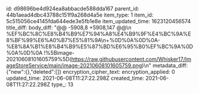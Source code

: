 id: d98696be4d924ea8abbacde588dda167
parent_id: 44b1aead4dbc43788c151f9a268d4a5e
item_type: 1
item_id: 5c515056ce4145fda644ede3e5fb1e8e
item_updated_time: 1623120456574
title_diff: 
body_diff: "@@ -5908,8 +5908,147 @@\\n %EF%BC%8C%E8%B4%B9%E7%94%A8%E4%B9%9F%E4%BC%9A%E8%BF%99%E6%A0%B7%E5%81%9A\\n+%0D%0A%0D%0A- %E8%8A%B1%E8%B4%B9%E5%87%BD%E6%95%B0%EF%BC%9A%0D%0A%0D%0A  !%5Bimage-20210608101605759%5D(https://raw.githubusercontent.com/Whisker17/ImageStoreService/main/image-20210608101605759.png)\\n"
metadata_diff: {"new":{},"deleted":[]}
encryption_cipher_text: 
encryption_applied: 0
updated_time: 2021-06-08T11:27:22.298Z
created_time: 2021-06-08T11:27:22.298Z
type_: 13